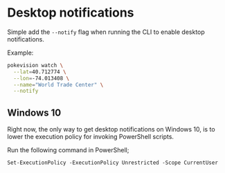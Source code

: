 # Desktop notifications

Simple add the `--notify` flag when running the CLI to enable desktop notifications.

Example:

```sh
pokevision watch \
  --lat=40.712774 \
  --lon=-74.013408 \
  --name="World Trade Center" \
  --notify
```

## Windows 10

Right now, the only way to get desktop notifications on Windows 10, is to lower the execution policy for invoking PowerShell scripts.

Run the following command in PowerShell;

```
Set-ExecutionPolicy -ExecutionPolicy Unrestricted -Scope CurrentUser
```
